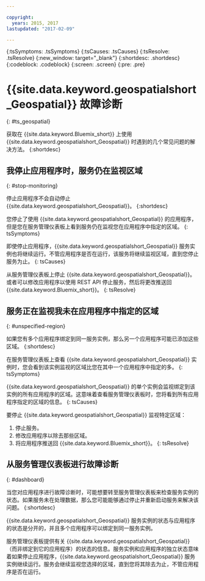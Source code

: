 ```yaml
---

copyright:
  years: 2015, 2017
lastupdated: "2017-02-09"

---
```


<!-- Attribute definitions --> 
{:tsSymptoms: .tsSymptoms} 
{:tsCauses: .tsCauses} 
{:tsResolve: .tsResolve} 
{:new_window: target="_blank"}
{:shortdesc: .shortdesc}
{:codeblock: .codeblock}
{:screen: .screen}
{:pre: .pre}

# {{site.data.keyword.geospatialshort_Geospatial}} 故障诊断 
{: #ts_geospatial}


获取在 {{site.data.keyword.Bluemix_short}} 上使用 {{site.data.keyword.geospatialshort_Geospatial}} 时遇到的几个常见问题的解决方法。
{:shortdesc}

## 我停止应用程序时，服务仍在监视区域
{: #stop-monitoring}


停止应用程序不会自动停止 {{site.data.keyword.geospatialshort_Geospatial}}。
{:shortdesc}


您停止了使用 {{site.data.keyword.geospatialshort_Geospatial}} 的应用程序，但是您在服务管理仪表板上看到服务仍在监视您在应用程序中指定的区域。
{: tsSymptoms}


即使停止应用程序，{{site.data.keyword.geospatialshort_Geospatial}} 服务实例也将继续运行。不管应用程序是否在运行，该服务将继续监视区域，直到您停止服务为止。
{: tsCauses}


从服务管理仪表板上停止 {{site.data.keyword.geospatialshort_Geospatial}}。或者可以修改应用程序以使用 REST API 停止服务，然后将更改推送回 {{site.data.keyword.Bluemix_short}}。
{: tsResolve}

## 服务正在监视我未在应用程序中指定的区域
{: #unspecified-region}



如果您有多个应用程序绑定到同一服务实例，那么另一个应用程序可能已添加这些区域。
{:shortdesc}



在服务管理仪表板上查看 {{site.data.keyword.geospatialshort_Geospatial}} 实例时，您会看到该实例监视的区域比您在其中一个应用程序中指定的多。
{: tsSymptoms}

{{site.data.keyword.geospatialshort_Geospatial}} 的单个实例会监视绑定到该实例的所有应用程序的区域。这意味着查看服务管理仪表板时，您将看到所有应用程序指定的区域的信息。
{: tsCauses}

要停止 {{site.data.keyword.geospatialshort_Geospatial}} 监视特定区域：

1. 停止服务。
2. 修改应用程序以除去那些区域。
3. 将应用程序推送回 {{site.data.keyword.Bluemix_short}}。
{: tsResolve}


## 从服务管理仪表板进行故障诊断
{: #dashboard}

当您对应用程序进行故障诊断时，可能想要转至服务管理仪表板来检查服务实例的状态。如果服务未在处理数据，那么您可能能够通过停止并重新启动服务来解决该问题。
{:shortdesc}

{{site.data.keyword.geospatialshort_Geospatial}} 服务实例的状态与应用程序的状态是分开的，并且多个应用程序可以绑定到同一服务实例。 

服务管理仪表板提供有关 {{site.data.keyword.geospatialshort_Geospatial}}（而非绑定到它的应用程序）的状态的信息。服务实例和应用程序的独立状态意味着如果停止应用程序，{{site.data.keyword.geospatialshort_Geospatial}} 服务实例继续运行。服务会继续监视您选择的区域，直到您将其除去为止，不管应用程序是否在运行。
